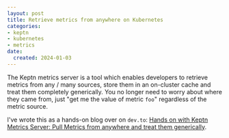 ```yaml
---
layout: post
title: Retrieve metrics from anywhere on Kubernetes
categories:
- keptn
- kubernetes
- metrics
date:
  created: 2024-01-03
---
```


The Keptn metrics server is a tool which enables developers to retrieve metrics from any / many sources, store them in an on-cluster cache and treat them completely generically. You no longer need to worry about where they came from, just "get me the value of metric `foo`" regardless of the metric source.

<!-- more -->

I've wrote this as a hands-on blog over on `dev.to`: [Hands on with Keptn Metrics Server: Pull Metrics from anywhere and treat them generically](https://dev.to/agardnerit/hands-on-pull-metrics-into-kubernetes-from-anywhere-and-treat-them-generically-with-the-keptn-metrics-server-1c5n).